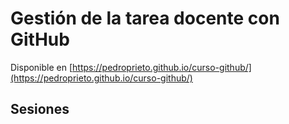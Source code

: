 # Gestión de la tarea docente con GitHub

Disponible en [https://pedroprieto.github.io/curso-github/](https://pedroprieto.github.io/curso-github/)

## Sesiones
